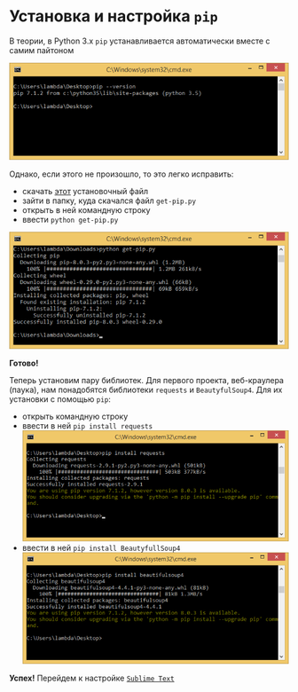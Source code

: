 # Установка и настройка `pip`

В теории, в Python 3.x `pip` устанавливается автоматически вместе с самим пайтоном

![стандартный pip](pics/9.png)

Однако, если этого не произошло, то это легко исправить:
- скачать [этот](https://bootstrap.pypa.io/get-pip.py) установочный файл
- зайти в папку, куда скачался файл `get-pip.py`
- открыть в ней командную строку
- ввести `python get-pip.py`

![ручная установка pip](pics/10.png)

**Готово!**

Теперь установим пару библиотек. Для первого проекта, веб-краулера (паука), нам понадобятся библиотеки `requests` и `BeautyfulSoup4`. Для их установки с помощью `pip`:
- открыть командную строку
- ввести в ней `pip install requests`
![](pics/12.png)
- ввести в ней `pip install BeautyfullSoup4`
![](pics/11.png)

**Успех!** Перейдем к настройке [`Sublime Text`](sublime.md)